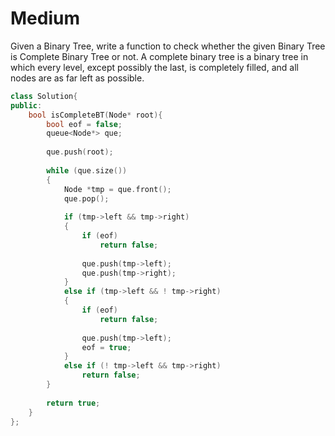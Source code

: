 # Medium

Given a Binary Tree, write a function to check whether the given Binary Tree is Complete Binary Tree or not. A complete binary tree is a binary tree in which every level, except possibly the last, is completely filled, and all nodes are as far left as possible.

```cpp
class Solution{
public:    
    bool isCompleteBT(Node* root){
        bool eof = false;
        queue<Node*> que;
        
        que.push(root);
        
        while (que.size())
        {
            Node *tmp = que.front();
            que.pop();
            
            if (tmp->left && tmp->right)
            {
                if (eof)
                    return false;
                    
                que.push(tmp->left);
                que.push(tmp->right);
            }
            else if (tmp->left && ! tmp->right)
            {
                if (eof)
                    return false;
                    
                que.push(tmp->left);
                eof = true;
            }
            else if (! tmp->left && tmp->right)
                return false;
        }
    
        return true;
    }
};
```
